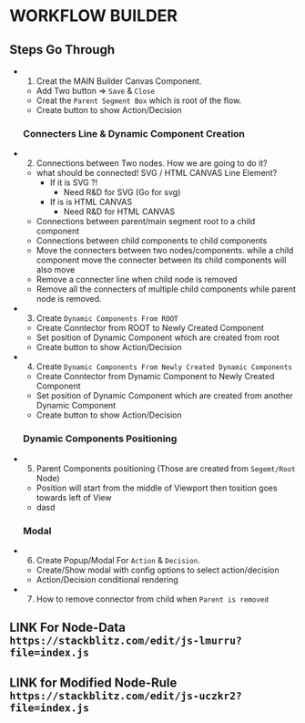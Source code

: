 # WORKFLOW BUILDER

## Steps Go Through

- 1. Creat the MAIN Builder Canvas Component.

  - Add Two button => `Save` & `Close`
  - Creat the `Parent Segment Box` which is root of the flow.
  - Create button to show Action/Decision

  ### Connecters Line & Dynamic Component Creation

- 2. Connections between Two nodes. How we are going to do it?
  - what should be connected! SVG / HTML CANVAS Line Element?
    - If it is SVG ?!
      - Need R&D for SVG (Go for svg)
    - If is is HTML CANVAS
      - Need R&D for HTML CANVAS
  - Connections between parent/main segment root to a child component
  - Connections between child components to child components
  - Move the connecters between two nodes/components. while a child component move the connecter between its child components will also move
  - Remove a connecter line when child node is removed
  - Remove all the connecters of multiple child components while parent node is removed.
- 3. Create `Dynamic Components From ROOT`
  - Create Conntector from ROOT to Newly Created Component
  - Set position of Dynamic Component which are created from root
  - Create button to show Action/Decision
- 4. Create `Dynamic Components From Newly Created Dynamic Components`

  - Create Conntector from Dynamic Component to Newly Created Component
  - Set position of Dynamic Component which are created from another Dynamic Component
  - Create button to show Action/Decision

  ### Dynamic Components Positioning

- 5. Parent Components positioning (Those are created from `Segemt/Root` Node)

  - Position will start from the middle of Viewport then tosition goes towards left of View
  - dasd

  ### Modal

- 6. Create Popup/Modal For `Action` & `Decision`.
  - Create/Show modal with config options to select action/decision
  - Action/Decision conditional rendering
- 7. How to remove connector from child when `Parent is removed`

## LINK For Node-Data `https://stackblitz.com/edit/js-lmurru?file=index.js`

## LINK for Modified Node-Rule `https://stackblitz.com/edit/js-uczkr2?file=index.js`
